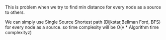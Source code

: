 This is problem when we try to find min distance for every node as a source to others.

We can simply use Single Source Shortest path (Dijkstar,Bellman Ford, BFS) for every node as a source.
so time complexity will be O(v * Algorithm time complexityz)